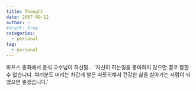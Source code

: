 ```yaml
---
title: Thought
date: 2007-09-12
author: ~
#draft: true
categories:
  - personal
tag:
  - personal
---
```




파프스 총회에서 윤식 교수님이 하신말...
'자신이 하는일을 좋아하지 않으면 결코 잘할 수 없습니다.
여러분도 머리는 차갑게 발은 따뜻히해서 건강한 삶을 살아가는 사람이 되었으면 좋겠습니다.'


 






